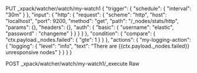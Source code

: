 PUT _xpack/watcher/watch/my-watch1
{
  "trigger": {
    "schedule": {
      "interval": "30m"
    }
  },
  "input": {
    "http": {
      "request": {
        "scheme": "http",
        "host": "localhost",
        "port": 9200,
        "method": "get",
        "path": "/_nodes/stats/http",
        "params": {},
        "headers": {},
        "auth": {
          "basic": {
            "username": "elastic",
            "password" : "changeme"
          }
        }
      }
    }
  },
  "condition": {
    "compare": {
      "ctx.payload._nodes.failed": {
        "gte": 1
      }
    }
  },
  "actions": {
    "my-logging-action": {
      "logging": {
        "level": "info",
        "text": "There are {{ctx.payload._nodes.failed}} unresponsive nodes"
      }
    }
  }
}

POST _xpack/watcher/watch/my-watch1/_execute
Raw
